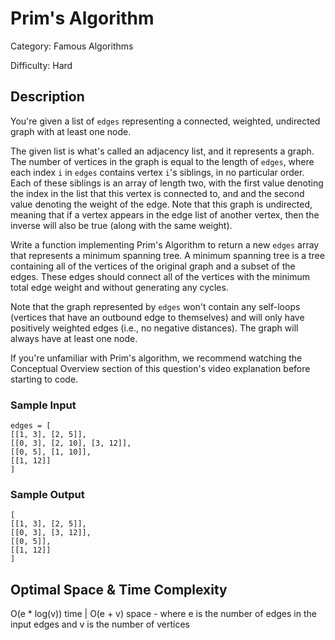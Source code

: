 # Prim's Algorithm

Category: Famous Algorithms

Difficulty: Hard

## Description

  You're given a list of `edges` representing a connected,
weighted, undirected graph with at least one node.


  The given list is what's called an adjacency list, and it represents a graph.
The number of vertices in the graph is equal to the length of
`edges`, where each index `i` in
`edges` contains vertex `i`'s siblings, in no
particular order. Each of these siblings is an array of length two, with
the first value denoting the index in the list that this vertex is connected
to, and and the second value denoting the weight of the edge. Note that
this graph is undirected, meaning that if a vertex appears in the edge list
of another vertex, then the inverse will also be true (along with the same
weight).


  Write a function implementing Prim's Algorithm to return a new
`edges` array that represents a minimum spanning tree. A
minimum spanning tree is a tree containing all of the vertices of the original
graph and a subset of the edges. These edges should connect all of the vertices
with the minimum total edge weight and without generating any cycles.


  Note that the graph represented by `edges` won't contain any
self-loops (vertices that have an outbound edge to themselves) and will only
have positively weighted edges (i.e., no negative distances). The graph will
always have at least one node.


  If you're unfamiliar with Prim's algorithm, we recommend watching the
Conceptual Overview section of this question's video explanation before
starting to code.

  
### Sample Input
  ```
edges = [
  [[1, 3], [2, 5]],
  [[0, 3], [2, 10], [3, 12]],
  [[0, 5], [1, 10]],
  [[1, 12]]
]
```
  
### Sample Output
  ```
[
  [[1, 3], [2, 5]],
  [[0, 3], [3, 12]],
  [[0, 5]],
  [[1, 12]]
]
```

## Optimal Space & Time Complexity

O(e * log(v)) time | O(e + v) space - where e is the number of edges in the input edges and v is the number of vertices
